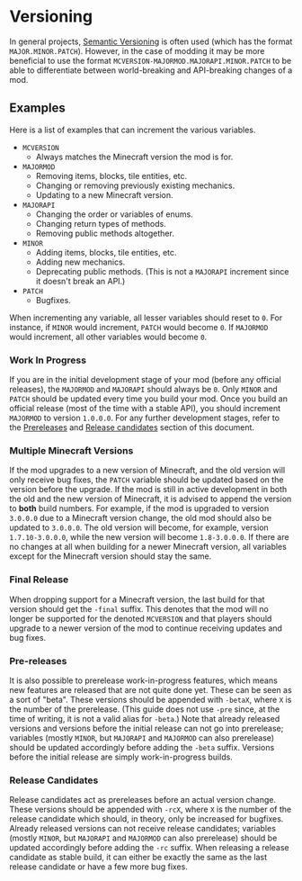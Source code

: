 Versioning
==========

In general projects, [Semantic Versioning][semver] is often used (which has the format `MAJOR.MINOR.PATCH`). However, in the case of modding it may be more beneficial to use the format `MCVERSION-MAJORMOD.MAJORAPI.MINOR.PATCH` to be able to differentiate between world-breaking and API-breaking changes of a mod.

Examples
--------

Here is a list of examples that can increment the various variables.

* `MCVERSION`
	* Always matches the Minecraft version the mod is for.
* `MAJORMOD`
	* Removing items, blocks, tile entities, etc.
	* Changing or removing previously existing mechanics.
	* Updating to a new Minecraft version.
* `MAJORAPI`
	* Changing the order or variables of enums.
	* Changing return types of methods.
	* Removing public methods altogether.
* `MINOR`
	* Adding items, blocks, tile entities, etc.
	* Adding new mechanics.
	* Deprecating public methods. (This is not a `MAJORAPI` increment since it doesn't break an API.)
* `PATCH`
	* Bugfixes.

When incrementing any variable, all lesser variables should reset to `0`. For instance, if `MINOR` would increment, `PATCH` would become `0`. If `MAJORMOD` would increment, all other variables would become `0`.

### Work In Progress

If you are in the initial development stage of your mod (before any official releases), the `MAJORMOD` and `MAJORAPI` should always be `0`. Only `MINOR` and `PATCH` should be updated every time you build your mod. Once you build an official release (most of the time with a stable API), you should increment `MAJORMOD` to version `1.0.0.0`. For any further development stages, refer to the [Prereleases][pre] and [Release candidates][rc] section of this document.

### Multiple Minecraft Versions

If the mod upgrades to a new version of Minecraft, and the old version will only receive bug fixes, the `PATCH` variable should be updated based on the version before the upgrade. If the mod is still in active development in both the old and the new version of Minecraft, it is advised to append the version to **both** build numbers. For example, if the mod is upgraded to version `3.0.0.0` due to a Minecraft version change, the old mod should also be updated to `3.0.0.0`. The old version will become, for example, version `1.7.10-3.0.0.0`, while the new version will become `1.8-3.0.0.0`. If there are no changes at all when building for a newer Minecraft version, all variables except for the Minecraft version should stay the same.

### Final Release

When dropping support for a Minecraft version, the last build for that version should get the `-final` suffix. This denotes that the mod will no longer be supported for the denoted `MCVERSION` and that players should upgrade to a newer version of the mod to continue receiving updates and bug fixes.

### Pre-releases

It is also possible to prerelease work-in-progress features, which means new features are released that are not quite done yet. These can be seen as a sort of "beta". These versions should be appended with `-betaX`, where `X` is the number of the prerelease. (This guide does not use `-pre` since, at the time of writing, it is not a valid alias for `-beta`.) Note that already released versions and versions before the initial release can not go into prerelease; variables (mostly `MINOR`, but `MAJORAPI` and `MAJORMOD` can also prerelease) should be updated accordingly before adding the `-beta` suffix. Versions before the initial release are simply work-in-progress builds.

### Release Candidates

Release candidates act as prereleases before an actual version change. These versions should be appended with `-rcX`, where `X` is the number of the release candidate which should, in theory, only be increased for bugfixes. Already released versions can not receive release candidates; variables (mostly `MINOR`, but `MAJORAPI` and `MAJORMOD` can also prerelease)  should be updated accordingly before adding the `-rc` suffix. When releasing a release candidate as stable build, it can either be exactly the same as the last release candidate or have a few more bug fixes.

[semver]: https://semver.org/
[pre]: #pre-releases
[rc]: #release-candidates
